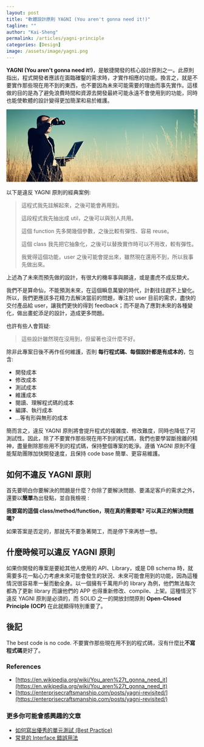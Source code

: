 ```yaml
---
layout: post
title: "軟體設計原則 YAGNI (You aren't gonna need it!)"
tagline: ""
author: "Kai-Sheng"
permalink: /articles/yagni-principle
categories: [Design]
image: /assets/image/yagni.png
--- 
```



**YAGNI (You aren't gonna need it!)**，是敏捷開發的核心設計原則之一。此原則指出，程式開發者應該在面臨確鑿的需求時，才實作相應的功能。換言之，就是不要實作那些現在用不到的東西，也不要因為未來可能需要的理由而事先實作。這樣做的目的是為了避免浪費時間和資源去開發最終可能永遠不會使用到的功能，同時也能使軟體的設計變得更加簡潔和易於維護。


![YAGNI](/assets/image/yagni.png?size=full)



以下是違反 YAGNI 原則的經典案例:

>
> 這程式我先註解起來，之後可能會再用到。
>
> 這段程式我先抽出成 util，之後可以與別人共用。
>
> 這個 function 先多開幾個參數，之後比較有彈性、容易 reuse。
>
> 這個 class 我先把它抽象化，之後可以替換實作時可以不用改，較有彈性。
>
> 我覺得這個功能，user 之後可能會提出來，雖然現在還用不到，所以我事先做出來。
>

上述為了未來而預先做的設計，有很大的機率事與願違，或是畫虎不成反類犬。

我們不是算命仙，不能預測未來，在這個瞬息萬變的時代，計劃往往趕不上變化。所以，我們更應該多花精力去解決當前的問題，專注於 user 目前的需求，盡快的交付產品給 user，讓我們更快的得到 feedback；而不是為了應對未來的各種變化，做出畫蛇添足的設計，造成更多問題。

也許有些人會質疑: 
> 這些設計雖然現在沒用到，但留著也沒什麼不好。

除非此專案日後不再作任何維護，否則 **每行程式碼、每個設計都是有成本的**，包含:
- 開發成本
- 修改成本
- 測試成本
- 維護成本
- 閱讀、理解程式碼的成本
- 編譯、執行成本
- ...等有形與無形的成本

簡而言之，違反 YAGNI 原則將會提升程式的複雜度、修改難度，同時也降低了可測試性。因此，除了不要實作那些現在用不到的程式碼，我們也要學習斷捨離的精神，盡量刪除那些用不到的程式碼，保持整個專案的乾淨。遵循 YAGNI 原則不僅能幫助團隊加快開發速度，且保持 code base 簡單、更容易維護。

## **如何不違反 YAGNI 原則**
 
首先要明白你要解決的問題是什麼？你除了要解決問題、要滿足客戶的需求之外，還要以**簡單**為出發點，並自我檢視 :
 
**我要寫的這個 class/method/function，現在真的需要嗎? 可以真正的解決問題嗎?**

如果答案是否定的，那就先不要急著開工，而是停下來再想一想。

## **什麼時候可以違反 YAGNI 原則**

如果你開發的專案是要給其他人使用的 API、Library，或是 DB schema 時，就需要多花一點心力考慮未來可能會發生的狀況、未來可能會用到的功能，因為這種情況很容易牽一髮而動全身。以一個擁有千萬用戶的 library 為例，他們無法每次都為了更新 library 而讓他們的 APP 也得重新修改、compile、上架。這種情況下違反 YAGNI 原則是必須的，而 SOLID 之一的開放封閉原則 **Open-Closed Principle (OCP)** 在此就顯得特別重要了。

## **後記**
The best code is no code. 不要實作那些現在用不到的程式碼，沒有什麼比**不寫程式碼**更好了。
 

### **References**
- [https://en.wikipedia.org/wiki/You_aren%27t_gonna_need_it](https://en.wikipedia.org/wiki/You_aren%27t_gonna_need_it)
- [https://enterprisecraftsmanship.com/posts/yagni-revisited/](https://enterprisecraftsmanship.com/posts/yagni-revisited/)

### **更多你可能會感興趣的文章**
- [如何寫出優秀的單元測試 (Best Practice)](/articles/good-unit-test)
- [常見的 Interface 錯誤用法](/articles/anti-pattern-of-java-interface-impl-style)